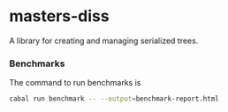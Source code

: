# masters-diss
A library for creating and managing serialized trees.

 ### Benchmarks

 The command to run benchmarks is 
 ```bash
 cabal run benchmark -- --output=benchmark-report.html
 
 ```